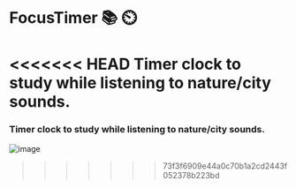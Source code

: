 # FocusTimer 📚 ⏲️

<<<<<<< HEAD
Timer clock to study while listening to nature/city sounds.
=======
<h3>Timer clock to study while listening to nature/city sounds.</h3>


![image](https://user-images.githubusercontent.com/83726056/175349259-fc6c7baf-a59f-474f-84ac-0ee82bab23b2.png)
>>>>>>> 73f3f6909e44a0c70b1a2cd2443f052378b223bd
